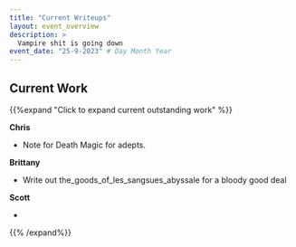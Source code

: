 ```yaml
---
title: "Current Writeups"
layout: event_overview
description: >
  Vampire shit is going down
event_date: "25-9-2023" # Day Month Year
---
```


## Current Work

{{%expand "Click to expand current outstanding work" %}}

**Chris** 

- Note for Death Magic for adepts. 

**Brittany** 

- Write out the_goods_of_les_sangsues_abyssale for a bloody good deal

**Scott** 

- 

{{% /expand%}}

